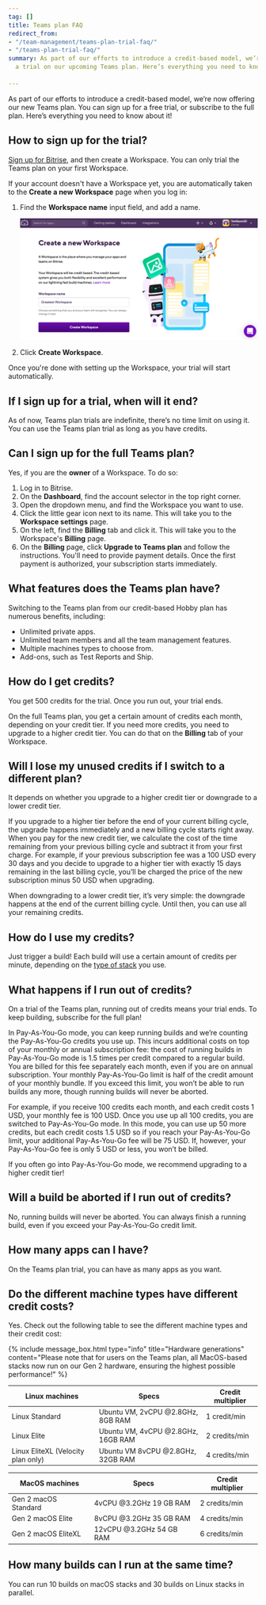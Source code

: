 ```yaml
---
tag: []
title: Teams plan FAQ
redirect_from:
- "/team-management/teams-plan-trial-faq/"
- "/teams-plan-trial-faq/"
summary: As part of our efforts to introduce a credit-based model, we’re now offering
  a trial on our upcoming Teams plan. Here’s everything you need to know about it!

---
```

As part of our efforts to introduce a credit-based model, we’re now offering our new Teams plan. You can sign up for a free trial, or subscribe to the full plan. Here’s everything you need to know about it!

## How to sign up for the trial?

[Sign up for Bitrise](/getting-started/signing-up-to-bitrise/), and then create a Workspace. You can only trial the Teams plan on your first Workspace. 

If your account doesn't have a Workspace yet, you are automatically taken to the **Create a new Workspace** page when you log in: 

1. Find the **Workspace name** input field, and add a name.

   ![{{ page.title }}](/img/team-management/organization/create-new-org.png)

1. Click **Create Workspace**. 

Once you're done with setting up the Workspace, your trial will start automatically. 

## If I sign up for a trial, when will it end?

As of now, Teams plan trials are indefinite, there’s no time limit on using it. You can use the Teams plan trial as long as you have credits.

## Can I sign up for the full Teams plan?

Yes, if you are the **owner** of a Workspace. To do so:

1. Log in to Bitrise. 
1. On the **Dashboard**, find the account selector in the top right corner. 
1. Open the dropdown menu, and find the Workspace you want to use.
1. Click the little gear icon next to its name. This will take you to the **Workspace settings** page.
1. On the left, find the **Billing** tab and click it. This will take you to the Workspace's **Billing** page.
1. On the **Billing** page, click **Upgrade to Teams plan** and follow the instructions.
   You'll need to provide payment details. Once the first payment is authorized, your subscription starts immediately.

## What features does the Teams plan have?

Switching to the Teams plan from our credit-based Hobby plan has numerous benefits, including:

* Unlimited private apps.
* Unlimited team members and all the team management features.
* Multiple machines types to choose from.
* Add-ons, such as Test Reports and Ship.

## How do I get credits?

You get 500 credits for the trial. Once you run out, your trial ends.

On the full Teams plan, you get a certain amount of credits each month, depending on your credit tier. If you need more credits, you need to upgrade to a higher credit tier. You can do that on the **Billing** tab of your Workspace.

## Will I lose my unused credits if I switch to a different plan?

It depends on whether you upgrade to a higher credit tier or downgrade to a lower credit tier.

If you upgrade to a higher tier before the end of your current billing cycle, the upgrade happens immediately and a new billing cycle starts right away. When you pay for the new credit tier, we calculate the cost of the time remaining from your previous billing cycle and subtract it from your first charge. For example, if your previous subscription fee was a 100 USD every 30 days and you decide to upgrade to a higher tier with exactly 15 days remaining in the last billing cycle, you’ll be charged the price of the new subscription minus 50 USD when upgrading.

When downgrading to a lower credit tier, it’s very simple: the downgrade happens at the end of the current billing cycle. Until then, you can use all your remaining credits.

## How do I use my credits?

Just trigger a build! Each build will use a certain amount of credits per minute, depending on the [type of stack](/team-management/teams-plan-faq/#do-the-different-machine-types-have-different-credit-costs) you use.

## What happens if I run out of credits?

On a trial of the Teams plan, running out of credits means your trial ends. To keep building, subscribe for the full plan!

In Pay-As-You-Go mode, you can keep running builds and we’re counting the Pay-As-You-Go credits you use up. This incurs additional costs on top of your monthly or annual subscription fee: the cost of running builds in Pay-As-You-Go mode is 1.5 times per credit compared to a regular build. You are billed for this fee separately each month, even if you are on annual subscription. Your monthly Pay-As-You-Go limit is half of the credit amount of your monthly bundle. If you exceed this limit, you won’t be able to run builds any more, though running builds will never be aborted.

For example, if you receive 100 credits each month, and each credit costs 1 USD, your monthly fee is 100 USD. Once you use up all 100 credits, you are switched to Pay-As-You-Go mode. In this mode, you can use up 50 more credits, but each credit costs 1.5 USD so if you reach your Pay-As-You-Go limit, your additional Pay-As-You-Go fee will be 75 USD. If, however, your Pay-As-You-Go fee is only 5 USD or less, you won’t be billed.

If you often go into Pay-As-You-Go mode, we recommend upgrading to a higher credit tier!

## Will a build be aborted if I run out of credits?

No, running builds will never be aborted. You can always finish a running build, even if you exceed your Pay-As-You-Go credit limit.

## How many apps can I have?

On the Teams plan trial, you can have as many apps as you want.

## Do the different machine types have different credit costs?

Yes. Check out the following table to see the different machine types and their credit cost:

{% include message_box.html type="info" title="Hardware generations" content="Please note that for users on the Teams plan, all MacOS-based stacks now run on our Gen 2 hardware, ensuring the highest possible performance!" %}

| Linux machines | Specs | Credit multiplier |
| --- | --- | --- |
| Linux Standard | Ubuntu VM, 2vCPU @2.8GHz, 8GB RAM | 1 credit/min |
| Linux Elite | Ubuntu VM, 4vCPU @2.8GHz, 16GB RAM | 2 credits/min |
| Linux EliteXL (Velocity plan only) | Ubuntu VM 8vCPU @2.8GHz, 32GB RAM | 4 credits/min |

| MacOS machines | Specs | Credit multiplier |
| --- | --- | --- |
| Gen 2 macOS Standard | 4vCPU @3.2GHz 19 GB RAM | 2 credits/min |
| Gen 2 macOS Elite | 8vCPU @3.2GHz 35 GB RAM | 4 credits/min |
| Gen 2 macOS EliteXL | 12vCPU @3.2GHz 54 GB RAM | 6 credits/min |

## How many builds can I run at the same time?

You can run 10 builds on macOS stacks and 30 builds on Linux stacks in parallel.